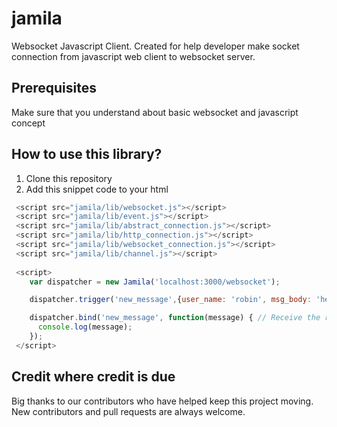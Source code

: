 # jamila
Websocket Javascript Client. Created for help developer make socket connection from javascript web client to websocket server.

## Prerequisites

Make sure that you understand about basic websocket and javascript concept

## How to use this library?

1. Clone this repository
2. Add this snippet code to your html

  ````javascript
   <script src="jamila/lib/websocket.js"></script>
   <script src="jamila/lib/event.js"></script>
   <script src="jamila/lib/abstract_connection.js"></script>
   <script src="jamila/lib/http_connection.js"></script>
   <script src="jamila/lib/websocket_connection.js"></script>
   <script src="jamila/lib/channel.js"></script>
   
   <script>
      var dispatcher = new Jamila('localhost:3000/websocket');

      dispatcher.trigger('new_message',{user_name: 'robin', msg_body: 'hello'}); // Trigger events using our JavaScript client.

      dispatcher.bind('new_message', function(message) { // Receive the response in the client.
        console.log(message);
      });
   </script>

  ````
  
  ## Credit where credit is due
  
  Big thanks to our contributors who have helped keep this project moving.
  New contributors and pull requests are always welcome.




